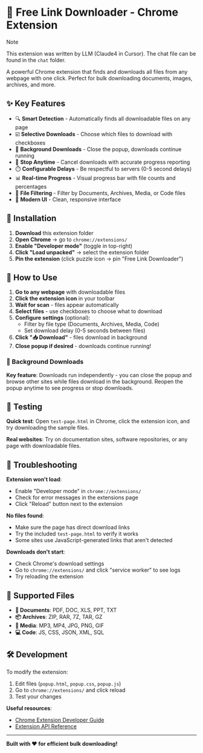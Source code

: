 # 🔗 Free Link Downloader - Chrome Extension

> [!NOTE]
> This extension was written by LLM (Claude4 in Cursor). The chat file can be found in the `chat` folder.

A powerful Chrome extension that finds and downloads all files from any webpage with one click. Perfect for bulk downloading documents, images, archives, and more.

## ✨ Key Features

- 🔍 **Smart Detection** - Automatically finds all downloadable files on any page
- ☑️ **Selective Downloads** - Choose which files to download with checkboxes
- 🔄 **Background Downloads** - Close the popup, downloads continue running
- 🛑 **Stop Anytime** - Cancel downloads with accurate progress reporting
- ⏱️ **Configurable Delays** - Be respectful to servers (0-5 second delays)
- 📊 **Real-time Progress** - Visual progress bar with file counts and percentages
- 🎯 **File Filtering** - Filter by Documents, Archives, Media, or Code files
- 🎨 **Modern UI** - Clean, responsive interface

## 🚀 Installation

1. **Download** this extension folder
2. **Open Chrome** → go to `chrome://extensions/`
3. **Enable "Developer mode"** (toggle in top-right)
4. **Click "Load unpacked"** → select the extension folder
5. **Pin the extension** (click puzzle icon → pin "Free Link Downloader")

## 📖 How to Use

1. **Go to any webpage** with downloadable files
2. **Click the extension icon** in your toolbar
3. **Wait for scan** - files appear automatically
4. **Select files** - use checkboxes to choose what to download
5. **Configure settings** (optional):
   - Filter by file type (Documents, Archives, Media, Code)
   - Set download delay (0-5 seconds between files)
6. **Click "📥 Download"** - files download in background
7. **Close popup if desired** - downloads continue running!

### 🎯 Background Downloads

**Key feature**: Downloads run independently - you can close the popup and browse other sites while files download in the background. Reopen the popup anytime to see progress or stop downloads.

## 🧪 Testing

**Quick test**: Open `test-page.html` in Chrome, click the extension icon, and try downloading the sample files.

**Real websites**: Try on documentation sites, software repositories, or any page with downloadable files.

## 🔧 Troubleshooting

**Extension won't load**:
- Enable "Developer mode" in `chrome://extensions/`
- Check for error messages in the extensions page
- Click "Reload" button next to the extension

**No files found**:
- Make sure the page has direct download links
- Try the included `test-page.html` to verify it works
- Some sites use JavaScript-generated links that aren't detected

**Downloads don't start**:
- Check Chrome's download settings
- Go to `chrome://extensions/` and click "service worker" to see logs
- Try reloading the extension

## 📁 Supported Files

- **📄 Documents**: PDF, DOC, XLS, PPT, TXT
- **📦 Archives**: ZIP, RAR, 7Z, TAR, GZ
- **🎵 Media**: MP3, MP4, JPG, PNG, GIF
- **💻 Code**: JS, CSS, JSON, XML, SQL

## 🛠️ Development

To modify the extension:
1. Edit files (`popup.html`, `popup.css`, `popup.js`)
2. Go to `chrome://extensions/` and click reload
3. Test your changes

**Useful resources**:
- [Chrome Extension Developer Guide](https://developer.chrome.com/docs/extensions/)
- [Extension API Reference](https://developer.chrome.com/docs/extensions/reference/)

---

**Built with ❤️ for efficient bulk downloading!**
